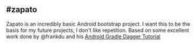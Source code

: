 #zapato
---

Zapato is an incredibly basic Android bootstrap project. I want this to be the basis for my future projects, I don't like repetition.
Based on some excellent work done by @frankdu and his [Android Gradle Dagger Tutorial](https://github.com/frankdu/android-gradle-dagger-tutorial/)